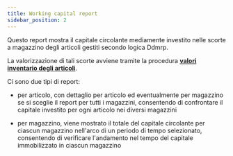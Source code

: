 ```yaml
---
title: Working capital report
sidebar_position: 2
---
```

Questo report mostra il capitale circolante mediamente investito  nelle scorte a magazzino degli articoli gestiti secondo logica Ddmrp.

La valorizzazione di tali scorte avviene tramite la procedura [**valori inventario degli articoli**](/docs/ddmrp/procedures/inventory-value).

Ci sono due tipi di report:

- per articolo, con dettaglio per articolo ed eventualmente per magazzino se si sceglie il report per tutti i magazzini, consentendo di confrontare il capitale investito per ogni articolo nei diversi magazzini

- per magazzino, viene mostrato il totale del capitale circolante per ciascun magazzino nell'arco di un periodo di tempo selezionato, consentendo di verificare l'andamento nel tempo del capitale immobilizzato in ciascun magazzino